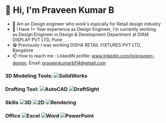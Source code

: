 # 👋 Hi, I'm Praveen Kumar B

- 👀 Am an Design engineer who work's espically for Retail design industry
- 🌱 I Have 1+ Year experience as Design Engineer, I’m currently working as Design Enigineer in Design & Development Department at DIAM DISPLAY PVT LTD, Pune
- 😁 Previously I was working DISHA RETAIL FIXTURES PVT LTD, Bangalore
- 📫 How to reach me : LinkedIN profile: www.linkedin.com/in/praveen-design, 
                      Email: [praveenkumarb114@gmail.com](mailto:praveenkumarb114@gmail.com)

### 3D Modeling Tools: ![SolidWorks](https://img.shields.io/badge/SolidWorks-F00000?style=for-the-badge&logo=dassault%20systèmes&logoColor=Red)

### Drafting Tool: ![AutoCAD](https://img.shields.io/badge/AutoCAD-D22128?style=for-the-badge&logo=AutoCAD&logoColor=Red) ![DraftSight](https://img.shields.io/badge/DraftSight-8BC53F?style=for-the-badge&logo=dassault%20systèmes&logoColor=Green)

### Skills ![3D](https://img.shields.io/badge/-3D-orange?style=flat-square&logo=dassault%20systèmes&logoColor=white) ![2D](https://img.shields.io/badge/-2D-orange?style=flat-square&logo=autodesk&logoColor=white) ![Rendering](https://img.shields.io/badge/-Rendering-D3D3D3?style=flat-square&logo=dassault%20systèmes&logoColor=white)


### Office ![Excel](https://img.shields.io/badge/Microsoft%20Excel-217346?style=for-the-badge&logo=microsoft%20excel&logoColor=white) ![Word](https://img.shields.io/badge/Microsoft%20Word-2B579A?style=for-the-badge&logo=microsoft%20word&logoColor=white) ![PowerPoint](https://img.shields.io/badge/Microsoft%20PowerPoint-FF6F00?style=for-the-badge&logo=microsoft%20powerpoint&logoColor=white)




